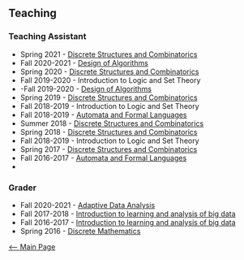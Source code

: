 ## Teaching
### Teaching Assistant
- Spring 2021 - [Discrete Structures and Combinatorics](https://www.cs.bgu.ac.il/~dsc212/Main)
- Fall 2020-2021 - [Design of Algorithms](https://www.cs.bgu.ac.il/~algo211/Main)
- Spring 2020 - [Discrete Structures and Combinatorics](https://www.cs.bgu.ac.il/~dsc202/Main)
- Fall 2019-2020 - Introduction to Logic and Set Theory
- -Fall 2019-2020 - [Design of Algorithms](https://www.cs.bgu.ac.il/~algo201/Main)		  
- Spring 2019 - [Discrete Structures and Combinatorics](https://www.cs.bgu.ac.il/~dsc192/Main)
- Fall 2018-2019 - Introduction to Logic and Set Theory
- Fall 2018-2019 - [Automata and Formal Languages](https://www.cs.bgu.ac.il/~auto191/Main)
- Summer 2018 - [Discrete Structures and Combinatorics](https://www.cs.bgu.ac.il/~dsc183/Main)
- Spring 2018 - [Discrete Structures and Combinatorics](https://www.cs.bgu.ac.il/~dsc182/Main)
- Fall 2018-2019 - Introduction to Logic and Set Theory
- Spring 2017 - [Discrete Structures and Combinatorics](https://www.cs.bgu.ac.il/~dsc172/Main)
- Fall 2016-2017 - [Automata and Formal Languages](https://www.cs.bgu.ac.il/~auto171/Main)
- 
### Grader
- Fall 2020-2021 - [Adaptive Data Analysis](https://www.cs.bgu.ac.il/~ada211/Main)
- Fall 2017-2018 - [Introduction to learning and analysis of big data](https://www.cs.bgu.ac.il/~inabd181/Main)
- Fall 2016-2017 - [Introduction to learning and analysis of big data](https://www.cs.bgu.ac.il/~inabd171/Main)
- Spring 2016 - [Discrete Mathematics](https://sites.google.com/site/discmathbgu/)


[<-- Main Page](README.md)
